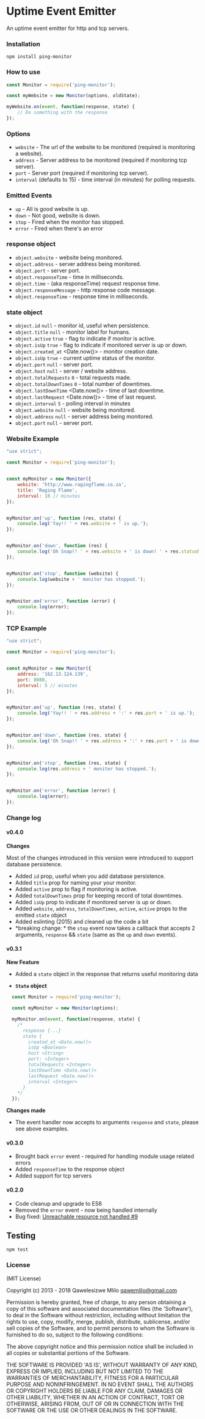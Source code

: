 # Uptime Event Emitter

An uptime event emitter for http and tcp servers.


### Installation
```
npm install ping-monitor
```


### How to use
```javascript
const Monitor = require('ping-monitor');

const myWebsite = new Monitor(options, oldState);

myWebsite.on(event, function(response, state) {
    // Do something with the response
});
```


### Options

- `website` - The url of the website to be monitored (required is monitoring a website).
- `address` - Server address to be monitored (required if monitoring tcp server).
- `port` - Server port (required if monitoring tcp server).
- `interval` (defaults to 15) - time interval (in minutes) for polling requests.


### Emitted Events

- `up` - All is good website is up.
- `down` - Not good, website is down.
- `stop` - Fired when the monitor has stopped.
- `error` - Fired when there's an error



### response object

- `object.website` - website being monitored.
- `object.address` - server address being monitored.
- `object.port` - server port.
- `object.responseTime` - time in milliseconds.
- `object.time` - (aka responseTime) request response time.
- `object.responseMessage` -  http response code message.
- `object.responseTime` - response time in milliseconds.

### state object

- `object.id` <Integer> `null` - monitor id, useful when persistence.
- `object.title` <String> `null` - monitor label for humans.
- `object.active` <Boolean> `true` - flag to indicate if monitor is active.
- `object.isUp` <Boolean> `true` - flag to indicate if monitored server is up or down.
- `object.created_at` <Date.now()> - monitor creation date.
- `object.isUp` <Boolean> `true` - current uptime status of the monitor.
- `object.port` <Integer> `null` - server port.
- `object.host` <String> `null` - server / website address.
- `object.totalRequests` <Integer> `0` - total requests made.
- `object.totalDownTimes` <Integer> `0` - total number of downtimes.
- `object.lastDownTime` <Date.now()> - time of last downtime.
- `object.lastRequest` <Date.now()> - time of last request.
- `object.interval` <Integer> `5` - polling interval in minutes
- `object.website` <String> `null`  - website being monitored.
- `object.address` <String> `null`  - server address being monitored.
- `object.port` <Integer> `null` - server port.

### Website Example
```javascript
"use strict";

const Monitor = require('ping-monitor');


const myMonitor = new Monitor({
    website: 'http://www.ragingflame.co.za',
    title: 'Raging Flame',
    interval: 10 // minutes
});


myMonitor.on('up', function (res, state) {
    console.log('Yay!! ' + res.website + ' is up.');
});


myMonitor.on('down', function (res) {
    console.log('Oh Snap!! ' + res.website + ' is down! ' + res.statusMessage);
});


myMonitor.on('stop', function (website) {
    console.log(website + ' monitor has stopped.');
});


myMonitor.on('error', function (error) {
    console.log(error);
});
```

### TCP Example
```javascript
"use strict";

const Monitor = require('ping-monitor');


const myMonitor = new Monitor({
    address: '162.13.124.139',
    port: 8080,
    interval: 5 // minutes
});


myMonitor.on('up', function (res, state) {
    console.log('Yay!! ' + res.address + ':' + res.port + ' is up.');
});


myMonitor.on('down', function (res, state) {
    console.log('Oh Snap!! ' + res.address + ':' + res.port + ' is down! ');
});


myMonitor.on('stop', function (res, state) {
    console.log(res.address + ' monitor has stopped.');
});


myMonitor.on('error', function (error) {
    console.log(error);
});
```


### Change log

#### v0.4.0


**Changes**

Most of the changes introduced in this version were introduced to support database persistence.

  - Added `id` prop, useful when you add database persistence.
  - Added `title` prop for naming your your monitor.
  - Added `active` prop to flag if monitoring is active.
  - Added `totalDownTimes` prop for keeping record of total downtimes.
  - Added `isUp` prop to indicate if monitored server is up or down.
  - Added `website`, `address`, `totalDownTimes`, `active`, `active` props to the emitted `state` object
  - Added eslinting (2015) and cleaned up the code a bit
  - *breaking change: * the `stop` event now takes a callback that accepts 2 arguments, `response` && `state` (same as the `up` and `down` events).


#### v0.3.1

**New Feature**

  - Added a `state` object in the response that returns useful monitoring data

  - **`State` object**

```javascript
  const Monitor = require('ping-monitor');

  const myMonitor = new Monitor(options);

  myMonitor.on(event, function(response, state) {
    /*
      response {...}  
      state {
        created_at <Date.now()>
        isUp <Boolean>
        host <String>
        port: <Integer>
        totalRequests <Integer>
        lastDownTime <Date.now()>
        lastRequest <Date.now()>
        interval <Integer>
      }
    */
  });
```

**Changes made**
  - The event handler now accepts to arguments `response` and `state`, please see above examples.



#### v0.3.0

  - Brought back `error` event - required for handling module usage related errors
  - Added `responseTime` to the response object
  - Added support for tcp servers


#### v0.2.0

  - Code cleanup and upgrade to ES6
  - Removed the `error` event - now being handled internally
  - Bug fixed: [Unreachable resource not handled #9](https://github.com/qawemlilo/node-monitor/issues/9)


## Testing
```
npm test
```


### License

(MIT License)

Copyright (c) 2013 - 2018 Qawelesizwe Mlilo <qawemlilo@gmail.com>

Permission is hereby granted, free of charge, to any person obtaining a copy of this software and associated documentation files (the 'Software'), to deal in the Software without restriction, including without limitation the rights to use, copy, modify, merge, publish, distribute, sublicense, and/or sell copies of the Software, and to permit persons to whom the Software is furnished to do so, subject to the following conditions:

The above copyright notice and this permission notice shall be included in all copies or substantial portions of the Software.

THE SOFTWARE IS PROVIDED 'AS IS', WITHOUT WARRANTY OF ANY KIND, EXPRESS OR IMPLIED, INCLUDING BUT NOT LIMITED TO THE WARRANTIES OF MERCHANTABILITY, FITNESS FOR A PARTICULAR PURPOSE AND NONINFRINGEMENT. IN NO EVENT SHALL THE AUTHORS OR COPYRIGHT HOLDERS BE LIABLE FOR ANY CLAIM, DAMAGES OR OTHER LIABILITY, WHETHER IN AN ACTION OF CONTRACT, TORT OR OTHERWISE, ARISING FROM, OUT OF OR IN CONNECTION WITH THE SOFTWARE OR THE USE OR OTHER DEALINGS IN THE SOFTWARE.
